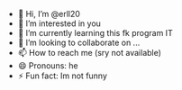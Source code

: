 - 👋 Hi, I’m @erll20
- 👀 I’m interested in you
- 🌱 I’m currently learning this fk program IT
- 💞️ I’m looking to collaborate on ...
- 📫 How to reach me (sry not available)
- 😄 Pronouns: he
- ⚡ Fun fact: Im not funny

<!---
erll20/erll20 is a ✨ special ✨ repository because its `README.md` (this file) appears on your GitHub profile.
You can click the Preview link to take a look at your changes.
--->
